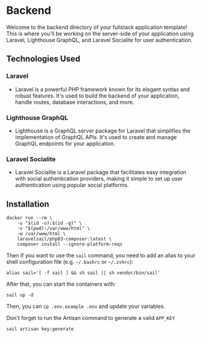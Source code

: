 # Backend

Welcome to the backend directory of your fullstack application template! This is where you'll be working on the server-side of your application using Laravel, Lighthouse GraphQL, and Laravel Socialite for user authentication.

## Technologies Used

### Laravel
- Laravel is a powerful PHP framework known for its elegant syntax and robust features. It's used to build the backend of your application, handle routes, database interactions, and more.

### Lighthouse GraphQL
- Lighthouse is a GraphQL server package for Laravel that simplifies the implementation of GraphQL APIs. It's used to create and manage GraphQL endpoints for your application.

### Laravel Socialite
- Laravel Socialite is a Laravel package that facilitates easy integration with social authentication providers, making it simple to set up user authentication using popular social platforms.

## Installation

```shell
docker run --rm \
    -u "$(id -u):$(id -g)" \
    -v "$(pwd):/var/www/html" \
    -w /var/www/html \
    laravelsail/php83-composer:latest \
    composer install --ignore-platform-reqs
```

Then if you want to use the `sail` command, you need to add an
alias to your shell configuration file (e.g. `~/.bashrc` or
`~/.zshrc`):

```shell
alias sail='[ -f sail ] && sh sail || sh vendor/bin/sail'
```

After that, you can start the containers with:

```shell
sail up -d
```

Then, you can `cp .env.example .env` and update your variables.

Don't forget to run the Artisan command to generate a valid `APP_KEY`

```shell
sail artisan key:generate
```
